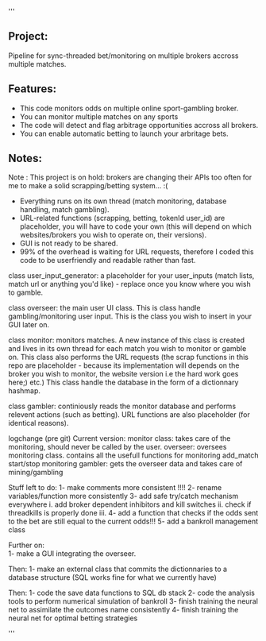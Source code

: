 '''
## Project:
Pipeline for sync-threaded bet/monitoring on multiple brokers accross multiple matches.
## Features:
- This code monitors odds on multiple online sport-gambling broker.
- You can monitor multiple matches on any sports
- The code will detect and flag arbitrage opportunities accross all brokers.
- You can enable automatic betting to launch your arbritage bets.
## Notes:
Note : This project is on hold: brokers are changing their APIs too often for me to make a solid scrapping/betting system... :(
- Everything runs on its own thread (match monitoring, database handling, match gambling).
- URL-related functions (scrapping, betting, tokenId user_id) are placeholder, you will have to code your own (this will depend on which websites/brokers you wish to operate on, their versions).
- GUI is not ready to be shared.
- 99% of the overhead is waiting for URL requests, therefore I coded this code to be userfriendly and readable rather than fast.


class user_input_generator:  a placeholder for your user_inputs (match lists, match url or anything you'd like) - replace once you know where you wish to gamble.

class overseer: the main user UI class. This is class handle gambling/monitoring user input. This is the class you wish to insert in your GUI later on.

class monitor: monitors matches. A new instance of this class is created and lives in its own thread for each match you wish to monitor or gamble on.
This class also performs the URL requests (the scrap functions in this repo are placeholder - because its implementation will depends on the broker you wish to monitor, the website version i.e the hard work goes here;) etc.)
This class handle the database in the form of a dictionnary hashmap.

class gambler: continiously reads the monitor database and performs relevent actions (such as betting). URL functions are also placeholder (for identical reasons).

logchange (pre git)
Current version:
    monitor class: takes care of the monitoring, should never be called by the user.
    overseer:      oversees monitoring class. contains all the usefull functions for monitoring
        add_match
        start/stop monitoring
    gambler:       gets the overseer data and takes care of mining/gambling
    
    
Stuff left to do:
    1- make comments more consistent  !!!!
    2- rename variables/function more consistently
    3- add safe try/catch mechanism everywhere
     i.   add broker dependent inhibitors and kill switches
     ii.  check if threadkills is properly done
     iii. 
    4- add a function that checks if the odds sent to the bet are still equal to the current odds!!!
    5- add a bankroll management class

Further on:  
    1- make a GUI integrating the overseer.
	
Then:
    1- make an external class that commits the dictionnaries to a database structure (SQL works fine for what we currently have)

Then:
    1- code the save data functions to SQL db stack
    2- code the analysis tools to perform numerical simulation of bankroll
    3- finish training the neural net to assimilate the outcomes name consistently
    4- finish training the neural net for optimal betting strategies

'''

